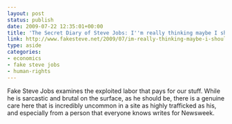 ```yaml
---
layout: post
status: publish
date: 2009-07-22 12:35:01+00:00
title: 'The Secret Diary of Steve Jobs: I''m really thinking maybe I shouldn''t have yelled at that Chinese guy so much'
link: http://www.fakesteve.net/2009/07/im-really-thinking-maybe-i-shouldnt.html
type: aside
categories:
- economics
- fake steve jobs
- human-rights
---
```


Fake Steve Jobs examines the exploited labor that pays for our stuff. While he is sarcastic and brutal on the surface, as he should be, there is a genuine care here that is incredibly uncommon in a site as highly trafficked as his, and especially from a person that everyone knows writes for Newsweek.
